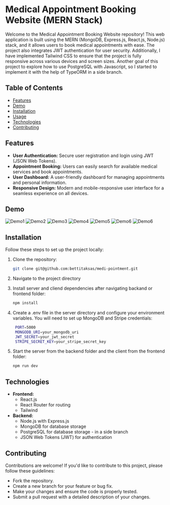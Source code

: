 # Medical Appointment Booking Website (MERN Stack)

Welcome to the Medical Appointment Booking Website repository! This web application is built using the MERN (MongoDB, Express.js, React.js, Node.js) stack, and it allows users to book medical appointments with ease. The project also integrates JWT authentication for user security. Additionally, I have implemented Tailwind CSS to ensure that the project is fully responsive across various devices and screen sizes. Another goal of this project to explore how to use PostgreSQL with Javascript, so I started to implement it with the help of TypeORM in a side branch.

## Table of Contents

- [Features](#features)
- [Demo](#demo)
- [Installation](#installation)
- [Usage](#usage)
- [Technologies](#technologies)
- [Contributing](#contributing)

## Features

- **User Authentication:** Secure user registration and login using JWT (JSON Web Tokens).
- **Appointment Booking:** Users can easily search for available medical services and book appointments.
- **User Dashboard:** A user-friendly dashboard for managing appointments and personal information.
- **Responsive Design:** Modern and mobile-responsive user interface for a seamless experience on all devices.

## Demo

![Demo1](./frontend/src/assets/images/demo1.png)
![Demo2](./frontend/src/assets/images/demo2.png)
![Demo3](./frontend/src/assets/images/demo3.png)
![Demo4](./frontend/src/assets/images/demo4.png)
![Demo5](./frontend/src/assets/images/demo5.png)
![Demo6](./frontend/src/assets/images/demo6.png)
![Demo6](./frontend/src/assets/images/demo7.png)

## Installation

Follow these steps to set up the project locally:

1. Clone the repository:

   ```bash
   git clone git@github.com:bettitaksas/medi-pointment.git

2. Navigate to the project directory
3. Install server and cliend dependencies after navigating backand or frontend folder:

   ```bash
   npm install

4. Create a .env file in the server directory and configure your environment variables. You will need to set up MongoDB and Stripe credentials: 

   ```bash
    PORT=5000
    MONGODB_URI=your_mongodb_uri
    JWT_SECRET=your_jwt_secret
    STRIPE_SECRET_KEY=your_stripe_secret_key

5. Start the server from the backend folder and the client from the frontend folder:

   ```bash
   npm run dev

## Technologies

- **Frontend:** 
    - React.js
    - React Router for routing
    - Tailwind
- **Backend:** 
    - Node.js with Express.js
    - MongoDB for database storage
    - PostgreSQL for database storage - in a side branch
    - JSON Web Tokens (JWT) for authentication

## Contributing
Contributions are welcome! If you'd like to contribute to this project, please follow these guidelines:

- Fork the repository.
- Create a new branch for your feature or bug fix.
- Make your changes and ensure the code is properly tested.
- Submit a pull request with a detailed description of your changes.
